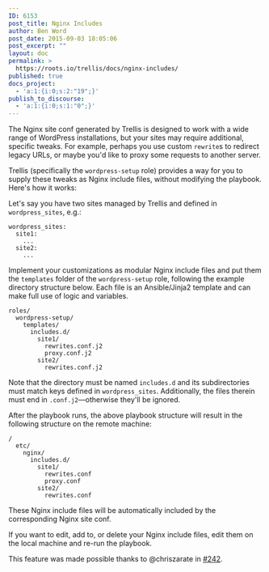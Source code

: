 ```yaml
---
ID: 6153
post_title: Nginx Includes
author: Ben Word
post_date: 2015-09-03 18:05:06
post_excerpt: ""
layout: doc
permalink: >
  https://roots.io/trellis/docs/nginx-includes/
published: true
docs_project:
  - 'a:1:{i:0;s:2:"19";}'
publish_to_discourse:
  - 'a:1:{i:0;s:1:"0";}'
---
```

The Nginx site conf generated by Trellis is designed to work with a wide range of WordPress installations, but your sites may require additional, specific tweaks. For example, perhaps you use custom `rewrite`s to redirect legacy URLs, or maybe you'd like to proxy some requests to another server.

Trellis (specifically the `wordpress-setup` role) provides a way for you to supply these tweaks as Nginx include files, without modifying the playbook. Here's how it works:

Let's say you have two sites managed by Trellis and defined in `wordpress_sites`, e.g.:

```
wordpress_sites:
  site1:
    ...
  site2:
    ...
```

Implement your customizations as modular Nginx include files and put them the `templates` folder of the `wordpress-setup` role, following the example directory structure below. Each file is an Ansible/Jinja2 template and can make full use of logic and variables.

```
roles/
  wordpress-setup/
    templates/
      includes.d/
        site1/
          rewrites.conf.j2
          proxy.conf.j2
        site2/
          rewrites.conf.j2
```

Note that the directory must be named `includes.d` and its subdirectories must match keys defined in `wordpress_sites`. Additionally, the files therein must end in `.conf.j2`—otherwise they'll be ignored.

After the playbook runs, the above playbook structure will result in the following structure on the remote machine:

```
/
  etc/
    nginx/
      includes.d/
        site1/
          rewrites.conf
          proxy.conf
        site2/
          rewrites.conf
```

These Nginx include files will be automatically included by the corresponding Nginx site conf.

If you want to edit, add to, or delete your Nginx include files, edit them on the local machine and re-run the playbook.

This feature was made possible thanks to @chriszarate in [#242](https://github.com/roots/trellis/pull/242).